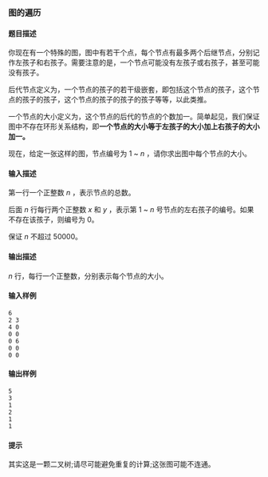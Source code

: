 ### 图的遍历

#### 题目描述

你现在有一个特殊的图，图中有若干个点，每个节点有最多两个后继节点，分别记作左孩子和右孩子。需要注意的是，一个节点可能没有左孩子或右孩子，甚至可能没有孩子。

后代节点定义为，一个节点的孩子的若干级嵌套，即包括这个节点的孩子，这个节点的孩子的孩子，这个节点的孩子的孩子的孩子等等，以此类推。

一个节点的大小定义为，这个节点的后代的节点的个数加一。简单起见，我们保证图中不存在环形关系结构，即**一个节点的大小等于左孩子的大小加上右孩子的大小加一。**

现在，给定一张这样的图，节点编号为 $1$ ~ $n$ ，请你求出图中每个节点的大小。

#### 输入描述

第一行一个正整数 $n$ ，表示节点的总数。

后面 $n$ 行每行两个正整数 $x$ 和 $y$ ，表示第 $1$ ~ $n$ 号节点的左右孩子的编号。如果不存在该孩子，则编号为 0。

保证 $n$ 不超过 50000。

#### 输出描述

$n$ 行，每行一个正整数，分别表示每个节点的大小。

#### 输入样例

```
6
2 3
4 0
0 0
0 6
0 0
0 0
```

#### 输出样例

```
5
3
1
2
1
1
```

#### 提示

其实这是一颗二叉树;请尽可能避免重复的计算;这张图可能不连通。
